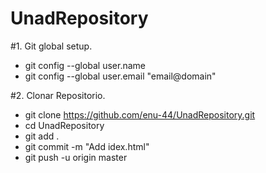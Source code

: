 # UnadRepository


#1. Git global setup.
* git config --global user.name 
* git config --global user.email "email@domain"

#2. Clonar Repositorio.
* git clone https://github.com/enu-44/UnadRepository.git
* cd UnadRepository
* git add .
* git commit -m "Add idex.html"
* git push -u origin master

